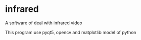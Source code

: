 # infrared
A software of deal with infrared video


This program use pyqt5, opencv and matplotlib model of python
